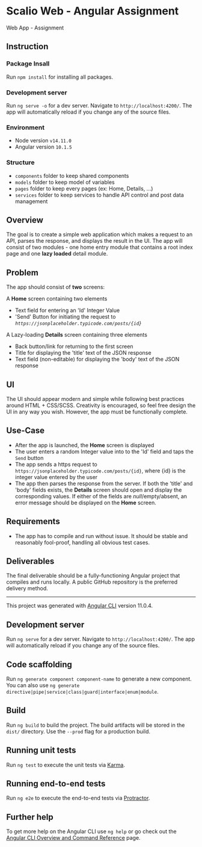 # Scalio Web - Angular Assignment

Web App - Assignment

## Instruction

### Package Insall

Run `npm install` for installing all packages.

### Development server

Run `ng serve -o` for a dev server. Navigate to `http://localhost:4200/`. The app will automatically reload if you change any of the source files.

### Environment

- Node version `v14.11.0`
- Angular version `10.1.5`

### Structure

- `components` folder to keep shared components
- `models` folder to keep model of variables
- `pages` folder to keep every pages (ex: Home, Details, ...)
- `services` folder to keep services to handle API control and post data management

## Overview
The goal is to create a simple web application which makes a request to an API, parses the response, and displays the result in the UI. The app will consist of two modules - one home entry module that contains a root index page and one **lazy loaded** detail module.  

## Problem

The app should consist of **two** screens:

A **Home** screen containing two elements

- Text field for entering an 'Id' Integer Value
- 'Send' Button for initiating the request to *`https://jsonplaceholder.typicode.com/posts/{id}`*

A Lazy-loading **Details** screen containing three elements

- Back button/link for returning to the first screen
- Title for displaying the 'title' text of the JSON response
- Text field (non-editable) for displaying the 'body' text of the JSON response

## UI

The UI should appear modern and simple while following best practices around HTML + CSS/SCSS. Creativity is encouraged, so feel free design the UI in any way you wish. However, the app must be functionally complete. 

## Use-Case

- After the app is launched, the **Home** screen is displayed
- The user enters a random Integer value into to the 'Id' field and taps the `Send` button
- The app sends a https request to `https://jsonplaceholder.typicode.com/posts/{id}`, where {id} is the integer value entered by the user
- The app then parses the response from the server. If both the 'title' and 'body' fields exists, the **Details** screen should open and display the corresponding values. If either of the fields are *null*/empty/absent, an error message should be displayed on the **Home** screen.

## Requirements

- The app has to compile and run without issue. It should be stable and reasonably fool-proof, handling all obvious test cases.

## Deliverables

The final deliverable should be a fully-functioning Angular project that compiles and runs locally. A public GitHub repository is the preferred delivery method.


__________________________________________________________________________________________________________________________________________________

This project was generated with [Angular CLI](https://github.com/angular/angular-cli) version 11.0.4.

## Development server

Run `ng serve` for a dev server. Navigate to `http://localhost:4200/`. The app will automatically reload if you change any of the source files.

## Code scaffolding

Run `ng generate component component-name` to generate a new component. You can also use `ng generate directive|pipe|service|class|guard|interface|enum|module`.

## Build

Run `ng build` to build the project. The build artifacts will be stored in the `dist/` directory. Use the `--prod` flag for a production build.

## Running unit tests

Run `ng test` to execute the unit tests via [Karma](https://karma-runner.github.io).

## Running end-to-end tests

Run `ng e2e` to execute the end-to-end tests via [Protractor](http://www.protractortest.org/).

## Further help

To get more help on the Angular CLI use `ng help` or go check out the [Angular CLI Overview and Command Reference](https://angular.io/cli) page.
